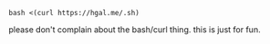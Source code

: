 ```shell
bash <(curl https://hgal.me/.sh)
```

please don't complain about the bash/curl thing. this is just for fun.
